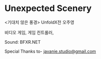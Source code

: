 # Unexpected Scenery
<기대치 않은 풍경> UnfoldX전 오주영 

비디오 게임, 게임 컨트롤러, 

Sound: BFXR.NET

Special Thanks to- javanie.studio@gmail.com



